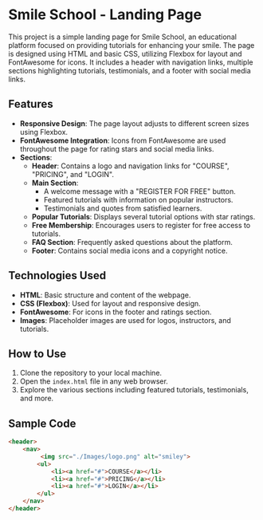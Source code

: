 # Smile School - Landing Page

This project is a simple landing page for Smile School, an educational platform focused on providing tutorials for enhancing your smile. The page is designed using HTML and basic CSS, utilizing Flexbox for layout and FontAwesome for icons. It includes a header with navigation links, multiple sections highlighting tutorials, testimonials, and a footer with social media links.

## Features

- **Responsive Design**: The page layout adjusts to different screen sizes using Flexbox.
- **FontAwesome Integration**: Icons from FontAwesome are used throughout the page for rating stars and social media links.
- **Sections**:
  - **Header**: Contains a logo and navigation links for "COURSE", "PRICING", and "LOGIN".
  - **Main Section**:
    - A welcome message with a "REGISTER FOR FREE" button.
    - Featured tutorials with information on popular instructors.
    - Testimonials and quotes from satisfied learners.
  - **Popular Tutorials**: Displays several tutorial options with star ratings.
  - **Free Membership**: Encourages users to register for free access to tutorials.
  - **FAQ Section**: Frequently asked questions about the platform.
  - **Footer**: Contains social media icons and a copyright notice.

## Technologies Used

- **HTML**: Basic structure and content of the webpage.
- **CSS (Flexbox)**: Used for layout and responsive design.
- **FontAwesome**: For icons in the footer and ratings section.
- **Images**: Placeholder images are used for logos, instructors, and tutorials.

## How to Use

1. Clone the repository to your local machine.
2. Open the `index.html` file in any web browser.
3. Explore the various sections including featured tutorials, testimonials, and more.

## Sample Code

```html
<header>
    <nav>
         <img src="./Images/logo.png" alt="smiley">
        <ul>
            <li><a href="#">COURSE</a></li>
            <li><a href="#">PRICING</a></li>
            <li><a href="#">LOGIN</a></li>
        </ul>
    </nav>
</header>